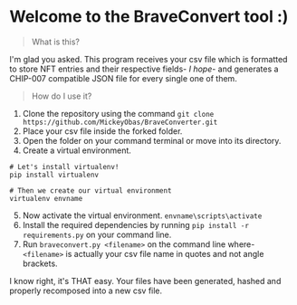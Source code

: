 # Welcome to the BraveConvert tool :)

> What is this?

I'm glad you asked. This program receives your csv file which is formatted to store NFT entries and their respective fields- *I hope*- and generates a CHIP-007 compatible JSON file for every single one of them. 

> How do I use it?

1. Clone the repository using the command `git clone https://github.com/MickeyObas/BraveConverter.git`
2. Place your csv file inside the forked folder.
3. Open the folder on your command terminal or move into its directory.
4. Create a virtual environment.
```
# Let's install virtualenv!
pip install virtualenv

# Then we create our virtual environment
virtualenv envname
```
5. Now activate the virtual environment.
`envname\scripts\activate`
6. Install the required dependencies by running `pip install -r requirements.py` on your command line.
7. Run `braveconvert.py <filename>` on the command line where- `<filename>` is actually your csv file name in quotes and not angle brackets.

I know right, it's THAT easy. Your files have been generated, hashed and properly recomposed into a new csv file.




